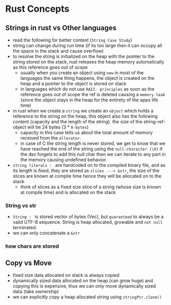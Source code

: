 # Rust Concepts

## Strings in rust vs Other languages
- read the following for better context (`String Case Study`)
- string can change during run time (if its too large then it can occupy all the space in the stack and cause overflow)
- to resolve the string is initialized on the heap with the pointer to the string stored on the stack, rust releases the heap memory automatically as this reference goes out of scope
    - usually when you create an object using `new` in most of the languages the same thing happens, the object is created on the heap and a pointer to the object is stored on stack
    - in languages which do not use `RAII- principles` as soon as the reference goes out of scope the ref is deleted causing a `memory leak` (since the object stays in the heap for the entirety of the apps life time)
- in rust when we create a `string` we create an `object` which holds a reference to the string on the heap, this object also has the following content (capacity and the length of the string). the size of the string-ref-object will be 24 bytes (3 * `8-bytes`)
    - capacity in this case tells us about the total amount of memory received from the `allocator`.
    - in case of C the string length is never stored, we get to know that we have reached the end of the string using the `null-character (\0)` if the dev forgets to add this null char then we can iterate to any part in the memory causing undefined behavior.
- `string literals : ` are hardcoded on to the compiled binary file, and as its length is fixed, they are stored as `slices ---> &str`, the size of the slices are known at compile time hence they will be allocated on to the stack
    - think of slices as a fixed size slice of a string (whose size is known at compile time) and is allocated on the stack

### String vs str
-  `String : ` is stored vector of bytes (Vec), but `guaranteed` to always be a valid UTF-8 sequence. String is heap allocated, growable and `not null` terminated.
- we can only concatenate a `&str`

### how chars are stored

## Copy vs Move
- fixed size data allocated on stack is always copied
- dynamically sized data allocated on the heap (can grow huge) and copying this is expensive, thus we can only move dynamically sized data (take ownership)
- we can explicitly copy a heap allocated string using `stringPtr.clone()`

